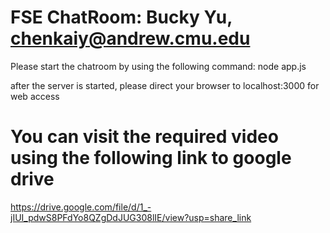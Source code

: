 # FSE ChatRoom: Bucky Yu, chenkaiy@andrew.cmu.edu

Please start the chatroom by using the following command:
node app.js

after the server is started, please direct your browser to localhost:3000 for web access

# You can visit the required video using the following link to google drive

https://drive.google.com/file/d/1_-jIUI_pdwS8PFdYo8QZgDdJUG308lIE/view?usp=share_link
